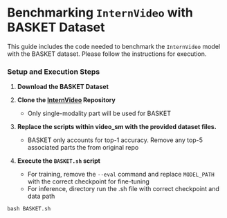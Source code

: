
# Benchmarking `InternVideo` with BASKET Dataset

This guide includes the code needed to benchmark the `InternVideo` model with the BASKET dataset. Please follow the instructions for execution. 

### Setup and Execution Steps

1. **Download the BASKET Dataset**

2. **Clone the [InternVideo](https://github.com/OpenGVLab/InternVideo) Repository**
    - Only single-modality part will be used for BASKET

3. **Replace the scripts within video_sm with the provided dataset files.**
    - BASKET only accounts for top-1 accuracy. Remove any top-5 associated parts the from original repo

4. **Execute the `BASKET.sh` script**
    - For training, remove the ``--eval`` command and replace ``MODEL_PATH`` with the correct checkpoint for fine-tuning
    - For inference, directory run the .sh file with correct checkpoint and data path
```
bash BASKET.sh
```
